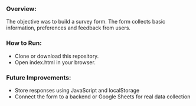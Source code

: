 ### Overview:
The objective was to build a survey form. The form collects basic information, preferences and feedback from users.

### How to Run:
- Clone or download this repository.
- Open index.html in your browser.

### Future Improvements:
- Store responses using JavaScript and localStorage
- Connect the form to a backend or Google Sheets for real data collection